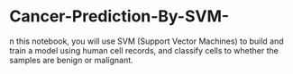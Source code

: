 # Cancer-Prediction-By-SVM-
n this notebook, you will use SVM (Support Vector Machines) to build and train a model using human cell records, and classify cells to whether the samples are benign or malignant.
